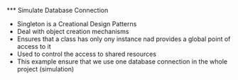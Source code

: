 *** Simulate Database Connection
- Singleton is a Creational Design Patterns
- Deal with object creation mechanisms
- Ensures that a class has only ony instance nad provides a global point of access to it
- Used to control the access to shared resources
- This example ensure that we use one database connection in the whole project (simulation)
